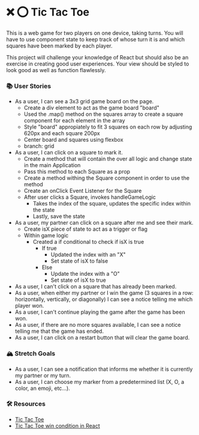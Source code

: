 # ❌ ⭕️ Tic Tac Toe

This is a web game for two players on one device, taking turns. You will have to use component state to keep track of whose turn it is and which squares have been marked by each player.

This project will challenge your knowledge of React but should also be an exercise in creating good user experiences. Your view should be styled to look good as well as function flawlessly.

### 📚 User Stories
- As a user, I can see a 3x3 grid game board on the page.
    - Create a div element to act as the game board "board"
    - Used the .map() method on the squares array to create a square component for each element in the array
    - Style "board" appropiately to fit 3 squares on each row by adjusting 620px and each square 200px
    - Center board and squares using flexbox
    - branch: grid
- As a user, I can click on a square to mark it.
    - Create a method that will contain the over all logic and change state in the main Application
    - Pass this method to each Square as a prop
    - Create a method withing the Square component in order to use the method
    - Create an onClick Event Listener for the Square
    - After user clicks a Square, invokes handleGameLogic
        - Takes the index of the square, updates the specific index within the state
        - Lastly, save the state
- As a user, my partner can click on a square after me and see their mark.
    - Create isX piece of state to act as a trigger or flag
    - Within game logic
        - Created a if conditional to check if isX is true
            - If true 
                - Updated the index with an "X"
                - Set state of isX to false
            - Else
                - Update the index with a "O"
                - Set state of isX to true
- As a user, I can't click on a square that has already been marked.
- As a user, when either my partner or I win the game (3 squares in a row: horizontally, vertically, or diagonally) I can see a notice telling me which player won.
- As a user, I can't continue playing the game after the game has been won.
- As a user, if there are no more squares available, I can see a notice telling me that the game has ended.
- As a user, I can click on a restart button that will clear the game board.

### 🏔 Stretch Goals
- As a user, I can see a notification that informs me whether it is currently my partner or my turn.
- As a user, I can choose my marker from a predetermined list (X, O, a color, an emoji, etc...).

### 🛠 Resources
- [Tic Tac Toe](https://en.wikipedia.org/wiki/Tic-tac-toe)
- [Tic Tac Toe win condition in React](https://forum.freecodecamp.org/t/need-help-understanding-react-tic-tac-toe-winner-function/137840)
